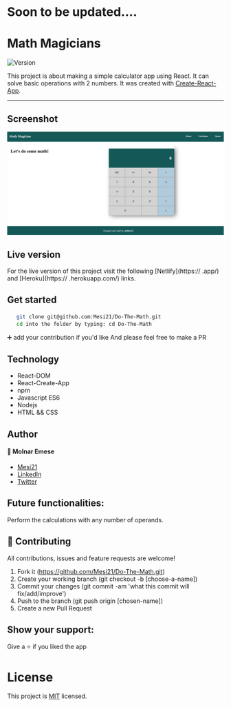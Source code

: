 # Soon to be updated....

# Math Magicians

<img alt="Version" src="https://img.shields.io/badge/version-1.0.0-blue.svg?cacheSeconds=2592000" />

This project is about making a simple calculator app using React.
It can solve basic operations with 2 numbers. 
It was created with [Create-React-App](https://github.com/facebook/create-react-app).

---

## Screenshot

![screenshot](/src/styles/screenshot1.png)

## Live version

For the live version of this project visit the following [Netlify](https:// .app/) and [Heroku](https:// .herokuapp.com/) links.

## Get started

```bash
   git clone git@github.com:Mesi21/Do-The-Math.git
   cd into the folder by typing: cd Do-The-Math
```

 :heavy_plus_sign: add your contribution if you'd like
 And please feel free to make a PR

## Technology

- React-DOM
- React-Create-App
- npm
- Javascript ES6
- Nodejs
- HTML && CSS

## Author

#### :bust_in_silhouette: Molnar Emese 
  - [Mesi21](https://github.com/Mesi21)
  - [LinkedIn](https://www.linkedin.com/in/emesemesimolnar/)
  - [Twitter](https://twitter.com/buksimesi21) 

## Future functionalities:

Perform the calculations with any number of operands.

## 🤝 Contributing
All contributions, issues and feature requests are welcome!

1. Fork it (https://github.com/Mesi21/Do-The-Math.git)
2. Create your working branch (git checkout -b [choose-a-name])
3. Commit your changes (git commit -am 'what this commit will fix/add/improve')
4. Push to the branch (git push origin [chosen-name])
5. Create a new Pull Request

## Show your support:

Give a :star: if you liked the app

# License
This project is [MIT](license.txt) licensed.